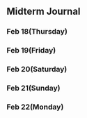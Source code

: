 ## Midterm Journal 
### Feb 18(Thursday)
### Feb 19(Friday)
### Feb 20(Saturday)
### Feb 21(Sunday)
### Feb 22(Monday)
